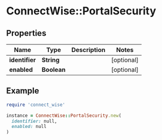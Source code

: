 # ConnectWise::PortalSecurity

## Properties

| Name | Type | Description | Notes |
| ---- | ---- | ----------- | ----- |
| **identifier** | **String** |  | [optional] |
| **enabled** | **Boolean** |  | [optional] |

## Example

```ruby
require 'connect_wise'

instance = ConnectWise::PortalSecurity.new(
  identifier: null,
  enabled: null
)
```

